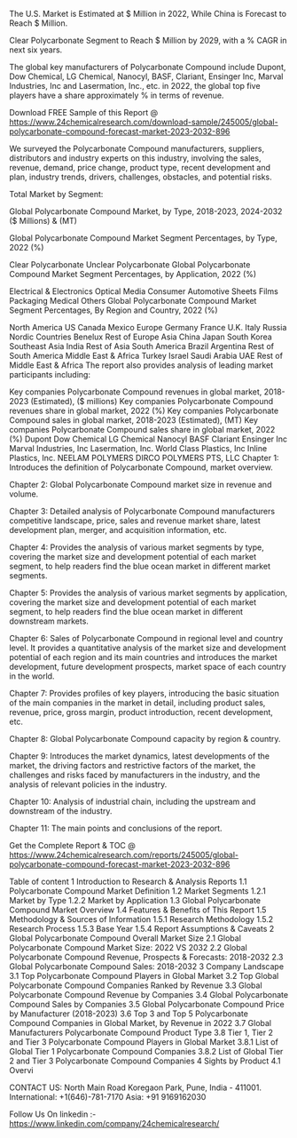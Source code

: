 The U.S. Market is Estimated at $ Million in 2022, While China is Forecast to Reach $ Million.

Clear Polycarbonate Segment to Reach $ Million by 2029, with a % CAGR in next six years.

The global key manufacturers of Polycarbonate Compound include Dupont, Dow Chemical, LG Chemical, Nanocyl, BASF, Clariant, Ensinger Inc, Marval Industries, Inc and Lasermation, Inc., etc. in 2022, the global top five players have a share approximately % in terms of revenue.

Download FREE Sample of this Report @ https://www.24chemicalresearch.com/download-sample/245005/global-polycarbonate-compound-forecast-market-2023-2032-896

We surveyed the Polycarbonate Compound manufacturers, suppliers, distributors and industry experts on this industry, involving the sales, revenue, demand, price change, product type, recent development and plan, industry trends, drivers, challenges, obstacles, and potential risks.

Total Market by Segment:

Global Polycarbonate Compound Market, by Type, 2018-2023, 2024-2032 ($ Millions) & (MT)

Global Polycarbonate Compound Market Segment Percentages, by Type, 2022 (%)

Clear Polycarbonate
Unclear Polycarbonate
Global Polycarbonate Compound Market Segment Percentages, by Application, 2022 (%)

Electrical & Electronics
Optical Media
Consumer
Automotive
Sheets
Films
Packaging
Medical
Others
Global Polycarbonate Compound Market Segment Percentages, By Region and Country, 2022 (%)

North America
US
Canada
Mexico
Europe
Germany
France
U.K.
Italy
Russia
Nordic Countries
Benelux
Rest of Europe
Asia
China
Japan
South Korea
Southeast Asia
India
Rest of Asia
South America
Brazil
Argentina
Rest of South America
Middle East & Africa
Turkey
Israel
Saudi Arabia
UAE
Rest of Middle East & Africa
The report also provides analysis of leading market participants including:

Key companies Polycarbonate Compound revenues in global market, 2018-2023 (Estimated), ($ millions)
Key companies Polycarbonate Compound revenues share in global market, 2022 (%)
Key companies Polycarbonate Compound sales in global market, 2018-2023 (Estimated), (MT)
Key companies Polycarbonate Compound sales share in global market, 2022 (%)
Dupont
Dow Chemical
LG Chemical
Nanocyl
BASF
Clariant
Ensinger Inc
Marval Industries, Inc
Lasermation, Inc.
World Class Plastics, Inc
Inline Plastics, Inc.
NEELAM POLYMERS
DIRCO POLYMERS
PTS, LLC
Chapter 1: Introduces the definition of Polycarbonate Compound, market overview.

Chapter 2: Global Polycarbonate Compound market size in revenue and volume.

Chapter 3: Detailed analysis of Polycarbonate Compound manufacturers competitive landscape, price, sales and revenue market share, latest development plan, merger, and acquisition information, etc.

Chapter 4: Provides the analysis of various market segments by type, covering the market size and development potential of each market segment, to help readers find the blue ocean market in different market segments.

Chapter 5: Provides the analysis of various market segments by application, covering the market size and development potential of each market segment, to help readers find the blue ocean market in different downstream markets.

Chapter 6: Sales of Polycarbonate Compound in regional level and country level. It provides a quantitative analysis of the market size and development potential of each region and its main countries and introduces the market development, future development prospects, market space of each country in the world.

Chapter 7: Provides profiles of key players, introducing the basic situation of the main companies in the market in detail, including product sales, revenue, price, gross margin, product introduction, recent development, etc.

Chapter 8: Global Polycarbonate Compound capacity by region & country.

Chapter 9: Introduces the market dynamics, latest developments of the market, the driving factors and restrictive factors of the market, the challenges and risks faced by manufacturers in the industry, and the analysis of relevant policies in the industry.

Chapter 10: Analysis of industrial chain, including the upstream and downstream of the industry.

Chapter 11: The main points and conclusions of the report.

Get the Complete Report & TOC @ https://www.24chemicalresearch.com/reports/245005/global-polycarbonate-compound-forecast-market-2023-2032-896

Table of content
1 Introduction to Research & Analysis Reports
1.1 Polycarbonate Compound Market Definition
1.2 Market Segments
1.2.1 Market by Type
1.2.2 Market by Application
1.3 Global Polycarbonate Compound Market Overview
1.4 Features & Benefits of This Report
1.5 Methodology & Sources of Information
1.5.1 Research Methodology
1.5.2 Research Process
1.5.3 Base Year
1.5.4 Report Assumptions & Caveats
2 Global Polycarbonate Compound Overall Market Size
2.1 Global Polycarbonate Compound Market Size: 2022 VS 2032
2.2 Global Polycarbonate Compound Revenue, Prospects & Forecasts: 2018-2032
2.3 Global Polycarbonate Compound Sales: 2018-2032
3 Company Landscape
3.1 Top Polycarbonate Compound Players in Global Market
3.2 Top Global Polycarbonate Compound Companies Ranked by Revenue
3.3 Global Polycarbonate Compound Revenue by Companies
3.4 Global Polycarbonate Compound Sales by Companies
3.5 Global Polycarbonate Compound Price by Manufacturer (2018-2023)
3.6 Top 3 and Top 5 Polycarbonate Compound Companies in Global Market, by Revenue in 2022
3.7 Global Manufacturers Polycarbonate Compound Product Type
3.8 Tier 1, Tier 2 and Tier 3 Polycarbonate Compound Players in Global Market
3.8.1 List of Global Tier 1 Polycarbonate Compound Companies
3.8.2 List of Global Tier 2 and Tier 3 Polycarbonate Compound Companies
4 Sights by Product
4.1 Overvi

CONTACT US:
North Main Road Koregaon Park, Pune, India - 411001.
International: +1(646)-781-7170
Asia: +91 9169162030

Follow Us On linkedin :- https://www.linkedin.com/company/24chemicalresearch/
